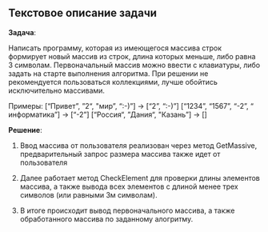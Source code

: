 ## Текстовое описание задачи ##
**Задача**: 

Написать программу, которая из имеющегося массива строк формирует новый массив из строк, длина которых меньше, либо равна 3 символам. Первоначальный массив можно ввести с клавиатуры, либо задать на старте выполнения алгоритма. При решении не рекомендуется пользоваться коллекциями, лучше обойтись исключительно массивами.

Примеры: [“Привет”, ”2“, "мир”, “:-)”] → [“2”, “:-)”] [“1234”, “1567”, “-2”, “ информатика”] → [“-2”] [“Россия“, ”Дания“, "Казань”] → []

**Решение**:

1. Ввод массива от пользователя реализован через метод GetMassive, предварительный запрос размера массива также идет от пользователя

2. Далее работает метод CheckElement для проверки длины элементов массива, а также вывода всех элементов с длиной менее трех символов (или равными 3м символам).

3. В итоге происходит вывод первоначального массива, а также обработанного массива по заданному алогритму.